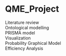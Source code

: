 # QME_Project
Literature review\
Ontological modelling\
PRISMA model\
Visualization\
Probability Graphical Model\
Efficiency Analysis
